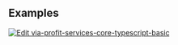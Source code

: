 ## Examples

[![Edit via-profit-services-core-typescript-basic](https://codesandbox.io/static/img/play-codesandbox.svg)](https://codesandbox.io/s/via-profit-services-core-typescript-basic-gw4kt?fontsize=14&hidenavigation=1&theme=dark&view=editor)

